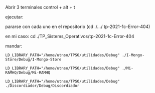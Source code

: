 Abrir 3 terminales control + alt +  t

ejecutar:

pararse con cada uno en el repositorio (cd ./.../ tp-2021-1c-Error-404) 

en mi caso: 
	cd ./TP_Sistems_Operativos/tp-2021-1c-Error-404

mandar:

	LD_LIBRARY_PATH="/home/utnso/TPSO/utilidades/Debug" ./I-Mongo-Store/Debug/I-Mongo-Store 

	LD_LIBRARY_PATH="/home/utnso/TPSO/utilidades/Debug" ./Mi-RAMHQ/Debug/Mi-RAMHQ

	LD_LIBRARY_PATH="/home/utnso/TPSO/utilidades/Debug" ./Discordiador/Debug/Discordiador
